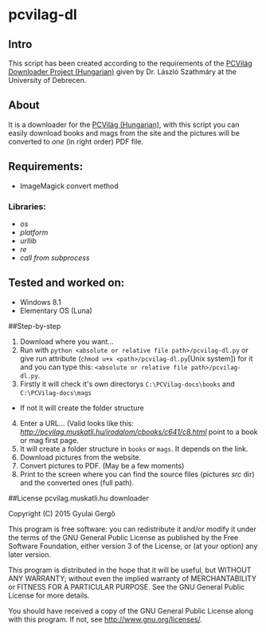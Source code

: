 # pcvilag-dl

## Intro
This script has been created according to the requirements of the [PCVilág Downloader Project (Hungarian)](http://www.inf.unideb.hu/~szathml/pmwiki/index.php?n=Py.20150301a) given by Dr. László Szathmáry at the University of Debrecen.

## About
It is a downloader for the [PCVilág (Hungarian)](http://pcvilag.muskatli.hu/), with this script you can easily download books and mags from the site and the pictures will be converted to _one_ (in right order)  PDF file.

## Requirements:
 - ImageMagick convert method

### Libraries:
 - *os*
 - *platform*
 - *urllib*
 - *re*
 - *call from subprocess*

## Tested and worked on:
 - Windows 8.1
 - Elementary OS (Luna)

##Step-by-step
1. Download where you want...
2. Run with `python <absolute or relative file path>/pcvilag-dl.py` or give run attribute (`chmod u+x <path>/pcvilag-dl.py`[Unix system]) for it and you can type this: `<absolute or relative file path>/pcvilag-dl.py`.
3. Firstly it will check it's own directorys `C:\PCVilag-docs\books` and `C:\PCVilag-docs\mags`
  - If not it will create the folder structure
4. Enter a URL... (Valid looks like this: *http://pcvilag.muskatli.hu/irodalom/cbooks/c641/c8.html* point to a book or mag first page.
5. It will create a folder structure in `books` or `mags`. It depends on the link.
6. Download pictures from the website.
7. Convert pictures to PDF. (May be a few moments)
8. Print to the screen where you can find the source files (pictures *src* dir) and the converted ones (full path).

##License
pcvilag.muskatli.hu downloader

Copyright (C) 2015 Gyulai Gergő

 This program is free software: you can redistribute it and/or modify
 it under the terms of the GNU General Public License as published by
 the Free Software Foundation, either version 3 of the License, or
 (at your option) any later version.
 
 This program is distributed in the hope that it will be useful,
 but WITHOUT ANY WARRANTY; without even the implied warranty of
 MERCHANTABILITY or FITNESS FOR A PARTICULAR PURPOSE.  See the
 GNU General Public License for more details.
 
 You should have received a copy of the GNU General Public License
 along with this program.  If not, see <http://www.gnu.org/licenses/>.
